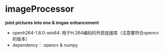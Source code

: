 # imageProcessor
**joint pictures into one &amp; imgae enhancement**

- openh264-1.8.0-win64: 用于H.264编码的外部连接库（注意要符合opencv的版本）
- dependency： opencv & numpy